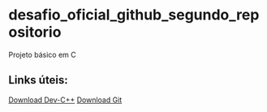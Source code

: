 # desafio_oficial_github_segundo_repositorio
Projeto básico em C

## Links úteis:<br>
[Download Dev-C++](https://sourceforge.net/projects/orwelldevcpp/)
[Download Git](https://git-scm.com/downloads)
